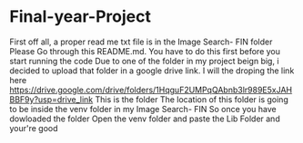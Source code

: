 # Final-year-Project
First off all, a proper read me txt file is in the Image Search- FIN folder
Please Go through this README.md. You have to do this first before you start running the code
Due to one of the folder in my project beign big, i decided to upload that folder in a google drive link. I will the droping the link here
https://drive.google.com/drive/folders/1HqguF2UMPqQAbnb3lr989E5xJAHBBF9y?usp=drive_link
This is the folder
The location of this folder is going to be inside the venv folder in my Image Search- FIN
So once you have dowloaded the folder
Open the venv folder and paste the Lib Folder and your're good
